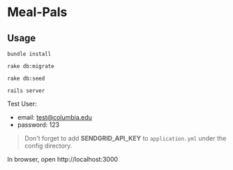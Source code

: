 # Meal-Pals

## Usage
```shell
bundle install

rake db:migrate

rake db:seed

rails server
```

Test User:
- email: test@columbia.edu
- password: 123
> Don't forget to add **SENDGRID_API_KEY** to `application.yml` under the config directory.

In browser, open http://localhost:3000